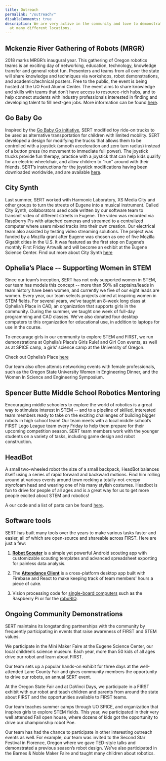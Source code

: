 ```yaml
---
title: Outreach
permalink: "/outreach/"
disableComments: true
description: We are very active in the community and love to demonstrate our robotics
  at many different locations.
---
```


## Mckenzie River Gathering of Robots (MRGR)

2018 marks MRGR’s inaugural year. This gathering of Oregon robotics teams is an exciting day of networking, education, technology, knowledge transfer and general robot fun. Presenters and teams from all over the state will share knowledge and techniques via workshops, robot demonstrations, and academic/technical posters. Free to the public, the event is being hosted at the UO Ford Alumni Center. The event aims to share knowledge and skills with teams that don’t have access to resource-rich hubs, and to help connect students with industry professionals interested in finding and developing talent to fill next-gen jobs. More information can be found [here](https://sert2521.org/mrgr/).

## Go Baby Go

Inspired by the [Go Baby Go initiative](http://health.oregonstate.edu/gobabygo), SERT modified toy ride-on trucks to be used as alternative transportation for children with limited mobility. SERT developed a design for modifying the trucks that allows them to be controlled with a joystick (smooth acceleration and zero turn radius) instead of a button press (no movement to immediate full power). The joystick trucks provide fun therapy, practice with a joystick that can help kids qualify for an electric wheelchair, and allow children to “run” around with their friends. SERT’s instructions for the joystick modifications having been downloaded worldwide, and are available [here](https://sites.google.com/site/joystickcontrolledgobabygocars/).

## City Synth

Last summer, SERT worked with Harmonic Laboratory, XS Media City and other groups to turn the streets of Eugene into a musical instrument. Called City Synth, collaborators used code written by our software team to transmit video of different streets in Eugene. The video was recorded via Raspberry Pis with attached cameras and streamed to a centralized computer where users mixed tracks into their own creation. Our electrical team also assisted by testing video streaming solutions. The project was funded by a Mozilla grant after Eugene was chosen as one of five Mozilla Gigabit cities in the U.S. It was featured as the first stop on Eugene’s monthly First Friday Artwalk and will become an exhibit at the Eugene Science Center. Find out more about City Synth [here](http://harmoniclab.org/event/city-synth/)

## Ophelia’s Place -- Supporting Women in STEM

Since our team’s inception, SERT has not only supported women in STEM, our team has models this concept -- more than 50% all captains/leads in team history have been women, and currently we five of our eight leads are women. Every year, our team selects projects aimed at inspiring women in STEM fields. For several years, we’ve taught an 8-week long class at Ophelia’s Place in CAD, an organization that supports girls in the community. During the summer, we taught one week of full-day programming and CAD classes. We’ve also donated four desktop computers to this organization for educational use, in addition to laptops for use in the course.

To encourage girls in our community to explore STEM and FIRST, we run demonstrations at Ophelia’s Place’s Girls Rule! and Girl Con events, as well as at SPICE camp, a girls’ science camp at the University of Oregon.

Check out Ophelia’s Place [here](http://opheliasplace.net/)

Our team also often attends networking events with female professionals, such as the Oregon State University Women in Engineering Dinner, and the Women In Science and Engineering Symposium.

## Spencer Butte Middle School Robotics Mentoring

Encouraging middle schoolers to explore the world of robotics is a great way to stimulate interest in STEM -- and to a pipeline of skilled, interested team members ready to take on the exciting challenges of building bigger robots in high school team! Our team meets with a local middle school’s FIRST Lego League team every Friday to help them prepare for their upcoming competition season. SERT team members work with the younger students on a variety of tasks, including game design and robot construction.

## HeadBot

A small two-wheeled robot the size of a small backpack, HeadBot balances itself using a series of rapid forward and backward motions. Find him rolling around at various events around town rocking a totally-not-creepy styrofoam head and wearing one of his many stylish costumes. Headbot is fun to drive for people of all ages and is a great way for us to get more people excited about STEM and robotics!

A our code and a list of parts can be found [here](https://github.com/SouthEugeneRoboticsTeam/ursa).

## Software tools

SERT has built many tools over the years to make various tasks faster and easier, all of which are open-source and shareable across FIRST. Here are just a few:

1. **[Robot Scouter](https://github.com/SUPERCILEX/Robot-Scouter/)** is a simple yet powerful Android scouting app with customizable scouting templates and advanced spreadsheet exporting for painless data analysis.

2. The **[Attendance Client](https://github.com/SouthEugeneRoboticsTeam/Attendance-Client)** is a cross-platform desktop app built with Firebase and React to make keeping track of team members' hours a piece of cake.

3. Vision processing code for [single-board computers](https://github.com/SouthEugeneRoboticsTeam/vision) such as the Raspberry Pi or for the [roboRIO](https://github.com/SouthEugeneRoboticsTeam/Steamworks-2017/blob/71a63ba36a162f533b1fb9a52d1f1b8c61748378/src/org/usfirst/frc/team2521/robot/vision/Looper.java).

## Ongoing Community Demonstrations

SERT maintains its longstanding partnerships with the community by frequently participating in events that raise awareness of FIRST and STEM values.

We participate in the Mini Maker Faire at the Eugene Science Center, our local children’s science museum. Each year, more than 50 kids of all ages drive our robot and learn about FIRST.

Our team sets up a popular hands-on exhibit for three days at the well-attended Lane County Fair and gives community members the opportunity to drive our robots, an annual SERT event.

At the Oregon State Fair and at DaVinci Days, we participate in a FIRST exhibit with our robot and teach children and parents from around the state about FIRST and the opportunities available to FIRST teams.

Our team teaches summer camps through UO SPICE, and organization that inspires girls to explore STEM fields. This year, we participated in their very well attended Fall open house, where dozens of kids got the opportunity to drive our championship robot Poe.

Our team has had the chance to participate in other interesting outreach events as well. For example, our team was invited to the Second Star Festival in Florence, Oregon where we gave TED-style talks and demonstrated a previous season’s robot design. We’ve also participated in the Barnes & Noble Maker Faire and taught many children about robotics.

